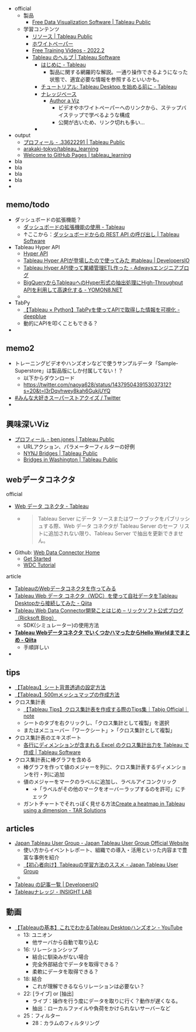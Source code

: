 - official
  - 製品
    - [Free Data Visualization Software \| Tableau Public](https://public.tableau.com/ja-jp/s/)
  - 学習コンテンツ
    - [リソース \| Tableau Public](https://public.tableau.com/ja-jp/s/resources)
    - [ホワイトペーパー](https://www.tableau.com/ja-jp/learn/whitepapers)
    - [Free Training Videos \- 2022\.2](https://www.tableau.com/ja-jp/learn/training/20222)
    - [Tableau のヘルプ \| Tableau Software](https://www.tableau.com/ja-jp/support/help)
      - [はじめに \- Tableau](https://help.tableau.com/current/pro/desktop/ja-jp/gettingstarted_overview.htm)
        - 製品に関する網羅的な解説。一通り操作できるようになった状態で、適宜必要な情報を参照するといいかも。
      - [チュートリアル: Tableau Desktop を始める前に \- Tableau](https://help.tableau.com/current/guides/get-started-tutorial/ja-jp/get-started-tutorial-home.htm)
      - [ナレッジベース](https://www.tableau.com/ja-jp/support/knowledgebase#desktop)
        - [Author a Viz](https://www.tableau.com/ja-jp/learn/starter-kits)
          - ビデオやホワイトペーパーへのリンクから、ステップバイステップで学べるような構成
          - 公開が古いため、リンク切れも多い…
      - 
- output
  - [プロフィール \- \.33622291 \| Tableau Public](https://public.tableau.com/app/profile/.33622291)
  - [arakaki\-tokyo/tableau\_learning](https://github.com/arakaki-tokyo/tableau_learning)
  - [Welcome to GitHub Pages \| tableau\_learning](https://arakaki-tokyo.github.io/tableau_learning/)
- bla
- bla
- bla
- bla
- 


## memo/todo
- ダッシュボードの拡張機能？
  - [ダッシュボードの拡張機能の使用 \- Tableau](https://help.tableau.com/current/pro/desktop/ja-jp/dashboard_extensions.htm)
  - ↑ここから：[ダッシュボードからの REST API の呼び出し \| Tableau Software](https://kb.tableau.com/articles/howto/calling-rest-api-from-tableau-dashboard?lang=ja-jp)
- Tableau Hyper API
  - [Hyper API](https://www.tableau.com/ja-jp/developer/tools/hyper-api)
  - [Tableau Hyper APIが登場したので使ってみた \#tableau \| DevelopersIO](https://dev.classmethod.jp/articles/tableau-hyper-api/)
  - [Tableau Hyper API使って業績管理ETL作った \- Adwaysエンジニアブログ](https://blog.engineer.adways.net/entry/2020/10/16/150000)
  - [BigQueryからTableauへのHyper形式の抽出処理にHigh\-Throughput APIを利用して高速化する \- YOMON8\.NET](https://yomon.hatenablog.com/entry/2022/01/bq_high_throughput_api)
  - 
- TabPy
  - [【Tableau × Python】TabPyを使ってAPIで取得した情報を可視化 \- deepblue](https://blog.deepblue-ts.co.jp/tableau/connecting-to-api-with-tabpy-for-tableau/)
  - 動的にAPIを叩くこともできる？
- 

## memo2
- トレーニングビデオやハンズオンなどで使うサンプルデータ「Sample- Superstore」は製品版にしか付属してない！？
  - 以下からダウンロード
  - https://twitter.com/naoya628/status/1437950439153037312?s=20&t=l3rDqvhwey8kah6GukjUYQ
- [\#みんな大好きスーパーストアクイズ / Twitter](https://twitter.com/i/events/1256856941432672256)
- 
## 興味深いViz
- [プロフィール \- ben\.jones \| Tableau Public](https://public.tableau.com/app/profile/ben.jones#!/)
  - URLアクション、パラメーターフィルターの好例
  - [NYNJ Bridges \| Tableau Public](https://public.tableau.com/app/profile/ben.jones/viz/NYNJBridges/BridgesofNYNJ)
  - [Bridges in Washington \| Tableau Public](https://public.tableau.com/app/profile/ben.jones/viz/BridgesinWashington/Bridges)


## webデータコネクタ
official
- [Web データ コネクタ \- Tableau](https://help.tableau.com/current/pro/desktop/ja-jp/examples_web_data_connector.htm)
  - > Tableau Server にデータ ソースまたはワークブックをパブリッシュする際、Web データ コネクタが Tableau Server のセーフ リストに追加されない限り、Tableau Server で抽出を更新できません。
- Github: [Web Data Connector Home](https://tableau.github.io/webdataconnector/)
  - [Get Started](https://tableau.github.io/webdataconnector/docs/)
  - [WDC Tutorial](https://tableau.github.io/webdataconnector/docs/wdc_tutorial.html)

article
- [TableauのWebデータコネクタを作ってみる](https://www.cresco.co.jp/blog/entry/2857/)
- [Tableau Web データ コネクタ（WDC）を使って自社データをTableau Desktopから接続してみた \- Qiita](https://qiita.com/yuji_saito/items/db42e5f110756dbf1078)
- [Tableau Web Data Connector開発ことはじめ – リックソフト公式ブログ（Ricksoft Blog）](https://www.ricksoft.jp/blog/archives/8040/)
  - SDK(シミュレーター)の使用方法
- **[Tableau Webデータコネクタ でいくつかハマったからHello Worldまでまとめ \- Qiita](https://qiita.com/o0h/items/5201d36695299698f5b2)**
  - 手順詳しい
- 

## tips
- [【Tableau】シート背景透過の設定方法](https://knowledge.insight-lab.co.jp/tableau/dashboard/transparent#:~:text=%E3%82%B7%E3%83%BC%E3%83%88%E3%81%AE%E8%83%8C%E6%99%AF%E3%82%92%E9%80%8F%E9%81%8E%E3%81%95%E3%81%9B%E3%82%8B%E3%81%9F%E3%82%81%E3%81%AB%E3%81%AF%E3%80%81%E6%9B%B8%E5%BC%8F,%E7%B7%A8%E9%9B%86%E3%81%99%E3%82%8B%E5%BF%85%E8%A6%81%E3%81%8C%E3%81%82%E3%82%8A%E3%81%BE%E3%81%99%E3%80%82&text=%E3%83%AF%E3%83%BC%E3%82%AF%E3%82%B7%E3%83%BC%E3%83%88%E3%81%AE%E5%A1%97%E3%82%8A%E3%81%A4%E3%81%B6%E3%81%97%E3%82%92,%E3%81%99%E3%82%8B%E3%82%88%E3%81%86%E3%81%AB%E3%81%AA%E3%82%8A%E3%81%BE%E3%81%99%E3%80%82)
- [【Tableau】500mメッシュマップの作成方法](https://knowledge.insight-lab.co.jp/tableau/chart/500m-mesh)
- クロス集計表
  - [【Tableau Tips】クロス集計表を作成する際のTips集｜Tabjo Official｜note](https://note.com/tabjo/n/n97ee655f1c54)
  - シートのタブを右クリックし、「クロス集計として複製」を選択
  - またはメニューバー「ワークシート」>「クロス集計として複製」
- クロス集計表のエキスポート
  - [各行にディメンションが含まれる Excel のクロス集計出力を Tableau で作成 \| Tableau Software](https://kb.tableau.com/articles/howto/create-crosstab-excel-output-from-tableau-with-dimensions-on-each-row?lang=ja-jp)
- クロス集計表に棒グラフを含める
  - 棒グラフを作って値のメジャーを列に、クロス集計表するディメンションを行・列に追加
  - 値のメジャーをマークのラベルに追加し、ラベルアイコンクリック
    - →「ラベルがその他のマークをオーバーラップするのを許可」にチェック
  - ガントチャートでそれっぽく見せる方法[Create a heatmap in Tableau using a dimension \- TAR Solutions](https://tarsolutions.co.uk/blog/tableau-colour-a-heatmap-with-a-dimension/)

## articles
- [Japan Tableau User Group \- Japan Tableau User Group Official Website](https://jtug.jp/)
  - 使い方からイベントレポート、組織での導入・活用といった内容まで豊富な事例を紹介
  - [【初心者向け】Tableauの学習方法のススメ \- Japan Tableau User Group](https://jtug.jp/2020/11/18/tableau%E3%81%AE%E5%AD%A6%E7%BF%92%E6%96%B9%E6%B3%95/)
  - 
- [Tableau の記事一覧 \| DevelopersIO](https://dev.classmethod.jp/tags/tableau/)
- [Tableauナレッジ \- INSIGHT LAB](https://knowledge.insight-lab.co.jp/tableau/all)
## 動画
- [【Tableauの基本】これでわかるTableau Desktopハンズオン \- YouTube](https://www.youtube.com/watch?v=w3-iSVb_BXM)
  - 13: ユニオン
    - 他サーバから自動で取り込む
  - 16: リレーションシップ
    - 結合に馴染みがない場合
    - 完全外部結合でデータを取得できる？
    - 柔軟にデータを取得できる？
  - 18: 結合
    - これが理解できるならリレーションは必要ない？
  - 22: [ライブ] or [抽出]
    - ライブ：操作を行う度にデータを取りに行く？動作が遅くなる。
    - 抽出：ローカルファイルや負荷をかけられないサーバーなど
  - 25：フィルター
    - 28：カラムのフィルタリング




